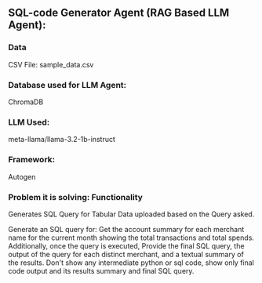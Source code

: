 ## SQL-code Generator Agent (RAG Based LLM Agent):

### Data
CSV File: sample_data.csv

### Database used for LLM Agent: 
ChromaDB

### LLM Used:
meta-llama/llama-3.2-1b-instruct

### Framework:
Autogen

### Problem it is solving: Functionality
Generates SQL Query for Tabular Data uploaded based on the Query asked.

Generate an SQL query for:
Get the account summary for each merchant name for the current month showing the total transactions and total spends. Additionally, once the query is executed, Provide the final SQL query, the output of the query for each distinct merchant, and a textual summary of the results. Don't show any intermediate python or sql code, show only final code output and its results summary and final SQL query.

